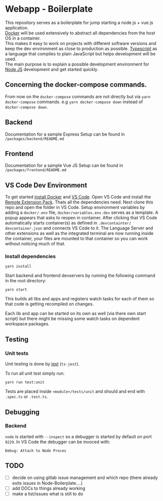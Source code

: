 # Webapp - Boilerplate

This repository serves as a boilerplate for jump starting a node js + vue js application.\
[Docker](https://www.docker.com/) will be used extensively to abstract all
dependencies from the host OS in a container.\
This makes it easy to work on projects with different software versions and keep
the dev environment as close to production as possible.
[Typescript](https://www.typescriptlang.org) as a language that compiles to plain
JavaScript but helps development will be used. \
The main purpose is to explain a possible development environment for
[Node JS](https://nodejs.org/en/) development and get started quickly.

## Concerning the docker-compose commands.

From now on the `docker-compose` commands are not directly but via `yarn docker-compose` commands. e.g
`yarn docker-compose down` instead of `docker-compose down`.

## Backend

Documentation for a sample Express Setup can be found in `/packages/backend/README.md`

## Frontend

Documentation for a sample Vue JS Setup can be found in `/packages/frontend/README.md`

## VS Code Dev Environment

To get started [install Docker](https://docs.docker.com/install/) and
[VS Code](https://code.visualstudio.com/). Open VS Code and install the
[Remote Extension Pack](https://marketplace.visualstudio.com/items?itemName=ms-vscode-remote.vscode-remote-extensionpack).
Thats all the dependencies need. Next clone this repo and open the folder in
VS Code.
Setup environment variables by adding a `docker/.env` file, `docker/variables.env.dev` serves as a template.
A popup appears that asks to reopen in container.
After clicking that VS Code automatically starts container(s) as defined in `.devcontainter/ devcontainer.json` and connects VS Code to it. The Language Server and other
extensions as well as the integrated terminal are now running inside the container,
your files are mounted to that container so you can work without noticing much of that.

### Install dependencies

```
yarn install
```

Start backend and frontend devservers by running the following command in the root directory:

```
yarn start
```

This builds all libs and apps and registers watch tasks for each of them so that
code is getting recompiled on changes.

Each lib and app can be started on its own as well (via there own start script)
but there might be missing some watch tasks on dependent workspace packages.

## Testing

### Unit tests

Unit testing is done by [jest](https://jestjs.io/) (`ts-jest`).

To run all unit test simply run:

```
yarn run test:unit
```

Tests are placed inside `<module>/tests/unit` and should and end with `.spec.ts` or `.test.ts`.

## Debugging

### Backend

`node` is started with `--inspect` so a debugger is started by default on port `9229`.
In VS Code the debugger can be invoced with:

```
Debug: Attach to Node Proces
```

## TODO

- [ ] decide on using gitlab issue management and which repo (there already exits issues in Node-Boilerplate....)
- [ ] add DOCs to things already working
- [ ] make a list/issues what is still to do
